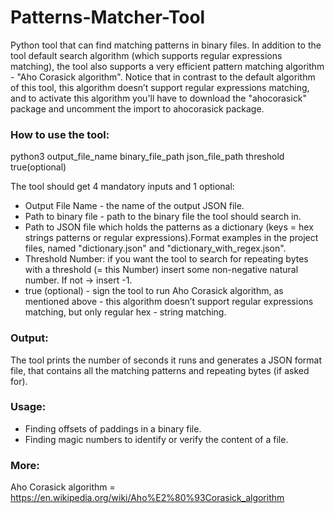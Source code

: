 # Patterns-Matcher-Tool

Python tool that can find matching patterns in binary files.
In addition to the tool default search algorithm (which supports regular expressions matching), the tool also supports a very efficient pattern matching algorithm - "Aho Corasick algorithm". Notice that in contrast to the default algorithm of this tool, this algorithm doesn’t support regular expressions matching, and to activate this algorithm you'll have to download the "ahocorasick" package and uncomment the import to ahocorasick package.

### How to use the tool:

python3 output_file_name binary_file_path json_file_path threshold true(optional)

The tool should get 4 mandatory inputs and 1 optional:
- Output File Name - the name of the output JSON file.
- Path to binary file - path to the binary file the tool should search in.
- Path to JSON file which holds the patterns as a dictionary (keys = hex strings patterns or regular expressions).Format examples in the project files, named "dictionary.json" and "dictionary_with_regex.json".
- Threshold Number: if you want the tool to search for repeating bytes with a threshold (= this Number) insert some non-negative natural number. If not -> insert -1.
- true (optional) - sign the tool to run Aho Corasick algorithm, as mentioned above - this algorithm doesn’t support regular expressions matching, but only regular hex - string matching.

### Output:
The tool prints the number of seconds it runs and generates a JSON format file, that contains all the matching patterns and repeating bytes (if asked for).

### Usage:
* Finding offsets of paddings in a binary file.
* Finding magic numbers to identify or verify the content of a file.

### More:
Aho Corasick algorithm = <https://en.wikipedia.org/wiki/Aho%E2%80%93Corasick_algorithm>


